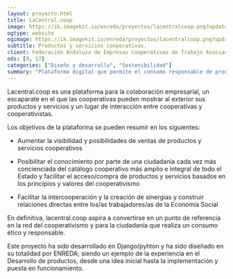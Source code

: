 ```yaml
---
layout: proyecto.html
title: LaCentral.coop
image: https://ik.imagekit.io/enreda/proyectos/lacentralcoop.png?updatedAt=1700757031050
ogtype: website
ogimage: https://ik.imagekit.io/enreda/proyectos/lacentralcoop.png?updatedAt=1700757031050
subtitle: Productos y servicios cooperativos.
client: Federación Andaluza de Empresas Cooperativas de Trabajo Asociado
ods: [9, 17]
categories: ["Diseño y desarrollo", "Sostenibilidad"]
summary: "Plataforma digital que permite el consumo responsable de productos y servicios cooperativos. Además permite la intercooperación de sus usuarios y entidades desde un sistema altamente novedoso y sencillo de usar. Pensada para el valor más importante de las cooperativas: las personas."
---
```


Lacentral.coop es una plataforma para la colaboración empresarial, un  escaparate en el que las cooperativas pueden mostrar al exterior sus productos y servicios y un lugar de interacción entre cooperativas y cooperativistas.

Los objetivos de la plataforma se pueden resumir en los siguientes:
    
* Aumentar la visibilidad y posibilidades de ventas de productos y servicios cooperativos

* Posibilitar el conocimiento por parte de una ciudadanía cada vez más concienciada del catálogo cooperativo más amplio e integral de todo el Estado y facilitar el acceso/compra de productos y servicios basados en los principios y valores del cooperativismo
    
* Facilitar la intercooperación y la creación de sinergias y construir relaciones directas entre los/as trabajadores/as de la Economía Social

En definitiva, lacentral.coop aspira a convertirse en un punto de referencia en la red del cooperativismo y para la ciudadanía que realiza un consumo ético y responsable.

Este proyecto ha sido desarrollado en Django/pyhton y ha sido diseñado en su totalidad por ENREDA; siendo un ejemplo de la experiencia en el Desarrollo de productos, desde una idea inicial hasta la implementación y puesta en funcionamiento.
